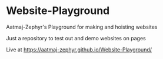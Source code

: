 # Website-Playground
Aatmaj-Zephyr's Playground for making and hoisting websites


Just a repository to test out and demo websites on pages

Live at https://aatmaj-zephyr.github.io/Website-Playground/
